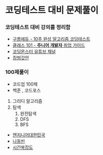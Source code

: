 # 코딩테스트 대비 문제풀이

### 코딩테스트 대비 강의를 정리함
- [구름에듀 - 10주 완성 알고리즘 코딩테스트](https://edu.goorm.io/learn/lecture/554/10%EC%A3%BC-%EC%99%84%EC%84%B1-%EC%95%8C%EA%B3%A0%EB%A6%AC%EC%A6%98-%EC%BD%94%EB%94%A9%ED%85%8C%EC%8A%A4%ED%8A%B8)
- [클래스 101 - **주니어 개발자** 취업 가이드](https://class101.net/products/QgSGem1apQGSvES6yDJg)
- [코딩몬스터 유튜브 채널](https://www.youtube.com/c/%EC%BD%94%EB%94%A9%EB%AA%AC%EC%8A%A4%ED%84%B0TV)
- [킹범갓안](https://github.com/GyeomFka/10weeks-codingtest)


### 100제풀이
- 코드업 100제
- 백준 , 코드포스
1) 그리디 알고리즘
2) 탐색
   1) 완전탐색
   2) DFS
   3) BFS

- [엔지니어대한민국](https://www.youtube.com/user/damazzang/playlists)
- [나동빈](https://www.youtube.com/c/dongbinna)
- [시간복잡도](https://www.youtube.com/results?search_query=%EC%8B%9C%EA%B0%84%EB%B3%B5%EC%9E%A1%EB%8F%84)

